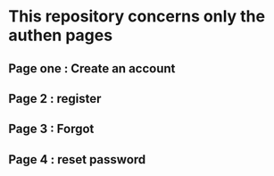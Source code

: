 
# This repository concerns only the authen pages

## Page one : Create an account

## Page 2 : register

## Page 3 : Forgot

## Page 4 : reset password